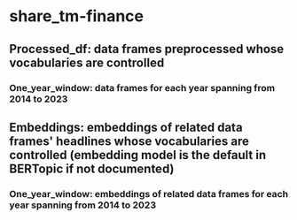 # share_tm-finance
## Processed_df: data frames preprocessed whose vocabularies are controlled
### One_year_window: data frames for each year spanning from 2014 to 2023
## Embeddings: embeddings of related data frames' headlines whose vocabularies are controlled (embedding model is the default in BERTopic if not documented)
### One_year_window: embeddings of related data frames for each year spanning from 2014 to 2023
